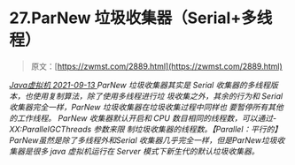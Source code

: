 <!--yml
category: 未分类
date: 0001-01-01 00:00:00
--->

# 27.ParNew 垃圾收集器（Serial+多线程）

> 原文：[https://zwmst.com/2889.html](https://zwmst.com/2889.html)

   [ *Java虚拟机* ](https://zwmst.com/java%e8%99%9a%e6%8b%9f%e6%9c%ba)*[ <time datetime="2021-09-14T00:20:50+08:00"> 2021-09-13 </time> ](https://zwmst.com/2889.html)  ParNew 垃圾收集器其实是 Serial 收集器的多线程版本，也使用复制算法，除了使用多线程进行垃
圾收集之外，其余的行为和 Serial 收集器完全一样，ParNew 垃圾收集器在垃圾收集过程中同样也
要暂停所有其他的工作线程。
ParNew 收集器默认开启和 CPU 数目相同的线程数，可以通过-XX:ParallelGCThreads 参数来限
制垃圾收集器的线程数。【Parallel：平行的】
ParNew虽然是除了多线程外和Serial 收集器几乎完全一样，但是ParNew垃圾收集器是很多 java
虚拟机运行在 Server 模式下新生代的默认垃圾收集器。*